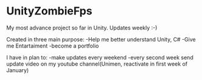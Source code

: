 # UnityZombieFps
My most advance project so far in Unity. Updates weekly :-)

Created in three main purpose:
-Help me better understand Unity, C#
-Give me Entartaiment
-become a portfolio

I have in plan to:
-make updates every weekend
-every second week send update video on my youtube channel(Unimen, reactivate in first week of January)

